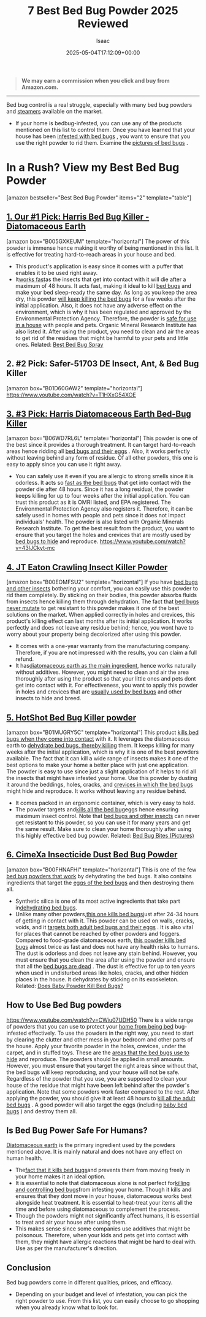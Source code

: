 ﻿---
author: Isaac
layout: post
title: 7 Best Bed Bug Powder 2025 Reviewed
date: '2025-05-04T17:12:09+00:00'
categories:
- Bed Bugs
- Product Reviews
tags: []
slug: /best-bed-bug-powder/
lastmod: 2025-05-07T12:21:23+03:00
---
> **We may earn a commission when you click and buy from Amazon.com.**
>

---
Bed bug control is a real struggle, especially with many bed bug powders and
[steamers](https://pestpolicy.com/best-bed-bug-steamer/)
available on the market.
- If your home is bedbug-infested, you can use any of the products mentioned on this list to control them.
Once you have learned that your house has been
[infested with bed bugs](https://pestpolicy.com/how-do-bed-bugs-spread/)
, you want to ensure that you use the right powder to rid them. Examine the
[pictures of bed bugs](https://pestpolicy.com/pictures-of-bed-bugs/)
.
# **In a Rush? View my Best Bed Bug Powder**
[amazon bestseller="Best Bed Bug Powder" items="2" template="table"]
## [1. Our #1 Pick: Harris Bed Bug Killer - Diatomaceous Earth](https://www.amazon.com/dp/B005GXKEUM/?tag=p-policy-20)
[amazon box="B005GXKEUM" template="horizontal"]
The power of this powder is immense hence making it worthy of being mentioned in this list. It is effective for treating hard-to-reach areas in your house and bed.
- This product's application is easy since it comes with a puffer that enables it to be used right away.
- It[works fast](https://pestpolicy.com/how-drain-cleaners-work/)as the insects that get into contact with it will die after a maximum of 48 hours.
It acts fast, making it ideal to kill
[bed bugs](https://pestpolicy.com/does-diatomaceous-earth-kill-bed-bugs/)
and make your bed sleep-ready the same day.
As long as you keep the area dry, this powder
[will keep killing the bed bugs](https://pestpolicy.com/does-lysol-kill-bed-bugs/)
for a few weeks after the initial application.
Also, it does not have any adverse effect on the environment, which is why it has been regulated and approved by the Environmental Protection Agency.
Therefore, the powder is
[safe for use in a house](https://pestpolicy.com/pet-safe-roach-killer/)
with people and pets. Organic Mineral Research Institute has also listed it.
After using the product, you need to clean and air the areas to get rid of the residues that might be harmful to your pets and little ones.
Related:
[Best Bed Bug Spray](https://pestpolicy.com/best-bed-bug-spray/)
## **2. #2 Pick: Safer-51703 DE Insect, Ant, & Bed Bug Killer**
[amazon box="B01D60GAW2" template="horizontal"]
https://www.youtube.com/watch?v=T1HXxG54XOE
## [3. #3 Pick: Harris Diatomaceous Earth Bed-Bug Killer](https://www.amazon.com/dp/B06WD7RL6L/?tag=p-policy-20)
[amazon box="B06WD7RL6L" template="horizontal"]
This powder is one of the best since it provides a thorough treatment.
It can target hard-to-reach areas hence ridding all
[bed bugs and their eggs](https://pestpolicy.com/are-bed-bug-eggs-hard-or-soft/)
.
Also, it works perfectly without leaving behind any form of residue. Of all other powders, this one is easy to apply since you can use it right away.
- You can safely use it even if you are allergic to strong smells since it is odorless.
It acts so
[fast as the bed bugs](https://pestpolicy.com/how-to-get-rid-of-bed-bugs-fast/)
that get into contact with the powder die after 48 hours.
Since it has a long residual, the powder keeps killing for up to four weeks after the initial application.
You can trust this product as it is OMRI listed, and EPA registered. The Environmental Protection Agency also registers it.
Therefore, it can be safely used in homes with people and pets since it does not impact individuals' health. The powder is also listed with Organic Minerals Research Institute.
To get the best result from the product, you want to ensure that you target the holes and crevices that are mostly used by
[bed bugs to hide](https://pestpolicy.com/where-do-bed-bugs-hide/)
and reproduce.
https://www.youtube.com/watch?v=43lJCkyt-mc
## [4. JT Eaton Crawling Insect Killer Powder](https://www.amazon.com/dp/B00EOMFSU2/?tag=p-policy-20)
[amazon box="B00EOMFSU2" template="horizontal"]
If you have
[bed bugs and other insects](https://pestpolicy.com/bed-bugs-vs-mites/)
bothering your comfort, you can easily use this powder to rid them completely.
By sticking on their bodies, this powder absorbs fluids from insects hence killing them through dehydration.
The fact that
[bed bugs never mutate](https://pestpolicy.com/can-bed-bugs-live-outside/)
to get resistant to this powder makes it one of the best solutions on the market.
When applied correctly in holes and crevices, this product's killing effect can last months after its initial application.
It works perfectly and does not leave any residue behind; hence, you wont have to worry about your property being decolorized after using this powder.
- It comes with a one-year warranty from the manufacturing company. Therefore, if you are not impressed with the results, you can claim a full refund.
- It has[diatomaceous earth as the main ingredient](https://pestpolicy.com/diatomaceous-earth-for-fleas-on-cats/), hence works naturally without additives.
However, you might need to clean and air the area thoroughly after using the product so that your little ones and pets dont get into contact with it.
For effectiveness, you want to apply this powder in holes and crevices that are
[usually used by bed bugs](https://pestpolicy.com/do-bed-bugs-jump/)
and other insects to hide and breed.
## [5. HotShot Bed Bug Killer powder](https://www.amazon.com/dp/B01MUGRY5C/?tag=p-policy-20)
[amazon box="B01MUGRY5C" template="horizontal"]
This product
[kills bed bugs when they come into contact](https://pestpolicy.com/does-ammonia-kill-bed-bugs/)
with it. It leverages the diatomaceous earth to
[dehydrate bed bugs, thereby killing](https://pestpolicy.com/scabies-vs-bed-bugs/)
them.
It keeps killing for many weeks after the initial application, which is why it is one of the best powders available.
The fact that it can kill a wide range of insects makes it one of the best options to make your home a better place with just one application.
The powder is easy to use since just a slight application of it helps to rid all the insects that might have infested your home.
Use this powder by dusting it around the beddings, holes, cracks, and
[crevices in which the bed bugs](https://pestpolicy.com/bedlam-plus-bed-bug-spray-review/)
might hide and reproduce. It works without leaving any residue behind.
- It comes packed in an ergonomic container, which is very easy to hold.
- The powder targets and[kills all the bed bug](https://pestpolicy.com/does-lavender-kill-bed-bugs/)eggs hence ensuring maximum insect control.
Note that
[bed bugs and other insects](https://pestpolicy.com/best-bed-bug-mattress-encasements/)
can never get resistant to this powder, so you can use it for many years and get the same result. Make sure to clean your home thoroughly after using this highly effective bed bug powder.
Related:
[Bed Bug Bites (Pictures)](https://pestpolicy.com/pictures-of-bed-bug-bites/)
## [6. CimeXa Insecticide Dust Bed Bug Powder](https://www.amazon.com/dp/B00FHNAFHI/?tag=p-policy-20)
[amazon box="B00FHNAFHI" template="horizontal"]
This is one of the few
[bed bug powders that work](https://pestpolicy.com/do-bed-bug-bombs-work/)
by dehydrating the bed bugs. It also contains ingredients that target the
[eggs of the bed bugs](https://pestpolicy.com/bed-bug-eggs/)
and then destroying them all.
- Synthetic silica is one of its most active ingredients that take part in[dehydrating bed bugs](https://pestpolicy.com/what-does-bed-bug-poop-look-like/).
- Unlike many other powders,[this one kills bed bugs](https://pestpolicy.com/does-dryer-kill-bed-bugs/)just after 24-34 hours of getting in contact with it.
This powder can be used on walls, cracks, voids, and it
[targets both adult bed bugs and their eggs](https://pestpolicy.com/how-to-kill-bed-bug-eggs/)
. It is also vital for places that cannot be reached by other powders and foggers.
Compared to food-grade diatomaceous earth,
[this powder kills bed bugs](https://pestpolicy.com/diatomaceous-earth-for-fleas/)
almost twice as fast and does not have any health risks to humans.
The dust is odorless and does not leave any stain behind. However, you must ensure that you clean the area after using the powder and ensure that all the
[bed bugs are dead](https://pestpolicy.com/dead-bed-bugs/)
.
The dust is effective for up to ten years when used in undisturbed areas like holes, cracks, and other hidden places in the house. It dehydrates by sticking on its exoskeleton.
Related:
[Does Baby Powder Kill Bed Bugs?](https://pestpolicy.com/does-baby-powder-kill-bed-bugs/)
## How to Use Bed Bug powders
https://www.youtube.com/watch?v=CWiu07UDH50
There is a wide range of powders that you can use to protect your
[home from being bed](https://pestpolicy.com/home-remedies-for-bed-bugs/)
bug-infested effectively.
To use the powders in the right way, you need to start by clearing the clutter and other mess in your bedroom and other parts of the house.
Apply your favorite powder in the holes, crevices, under the carpet, and in stuffed toys. These are the
[areas that the bed bugs use to hide](https://pestpolicy.com/what-causes-bed-bugs/)
and reproduce.
The powders should be applied in small amounts. However, you must ensure that you target the right areas since without that, the bed bugs will keep reproducing, and your house will not be safe.
Regardless of the powder that you use, you are supposed to clean your house of the residue that might have been left behind after the powder's application.
Note that some powders work faster compared to the rest. After applying the powder, you should give it at least 48 hours to
[kill all the adult bed bugs](https://pestpolicy.com/does-rubbing-alcohol-kill-bed-bugs/)
.
A good powder will also target the eggs (including
[baby bed bugs](https://pestpolicy.com/baby-bed-bugs/)
) and destroy them all.
## Is Bed Bug Power Safe For Humans?
[Diatomaceous earth](https://pestpolicy.com/diatomaceous-earth-for-fleas-on-dogs/)
is the primary ingredient used by the powders mentioned above. It is mainly natural and does not have any effect on human health.
- The[fact that it kills bed bugs](https://pestpolicy.com/what-happens-when-you-squish-a-bed-bug/)and prevents them from moving freely in your home makes it an ideal option.
- It is essential to note that diatomaceous alone is not perfect for[killing and controlling bed bugs](https://pestpolicy.com/does-salt-kill-bed-bugs/)from infesting your home.
Though it kills and ensures that they dont move in your house, diatomaceous works best alongside heat treatment.
It is essential to heat-treat your items all the time and before using diatomaceous to complement the process.
- Though the powders might not significantly affect humans, it is essential to treat and air your house after using them.
- This makes sense since some companies use additives that might be poisonous.
Therefore, when your kids and pets get into contact with them, they might have allergic reactions that might be hard to deal with. Use as per the manufacturer's direction.
## Conclusion
Bed bug powders come in different qualities, prices, and efficacy.
- Depending on your budget and level of infestation, you can pick the right powder to use.
From this list, you can easily choose to go shopping when you already know what to look for.